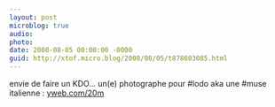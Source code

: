```yaml
---
layout: post
microblog: true
audio: 
photo: 
date: 2008-08-05 00:00:00 -0000
guid: http://xtof.micro.blog/2008/08/05/t878603085.html
---
```

envie de faire un KDO... un(e) photographe pour #lodo aka une #muse italienne : [yweb.com/20m](http://yweb.com/20m)
